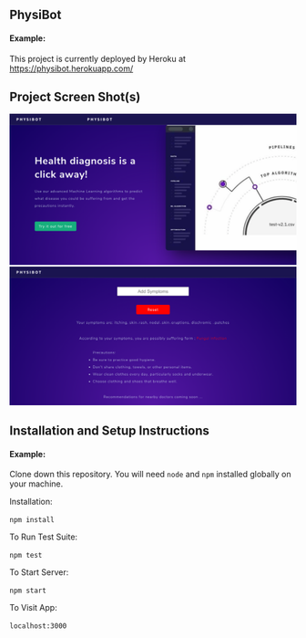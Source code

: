 ## PhysiBot

#### Example:

This project is currently deployed by Heroku at https://physibot.herokuapp.com/

## Project Screen Shot(s)

![Homepage](https://github.com/Ojas-Sharma/PhysiBot/blob/website/ss1.png)
![Prediction Page](https://github.com/Ojas-Sharma/PhysiBot/blob/website/ss2.png)

## Installation and Setup Instructions

#### Example:

Clone down this repository. You will need `node` and `npm` installed globally on your machine.

Installation:

`npm install`

To Run Test Suite:

`npm test`

To Start Server:

`npm start`

To Visit App:

`localhost:3000`

